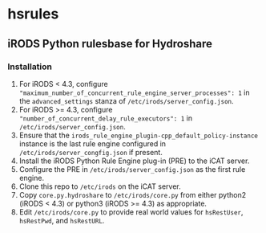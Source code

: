 # hsrules

## iRODS Python rulesbase for Hydroshare

### Installation

1. For iRODS < 4.3, configure `"maximum_number_of_concurrent_rule_engine_server_processes": 1` in the `advanced_settings` stanza of `/etc/irods/server_config.json`.
1. For iRODS >= 4.3, configure `"number_of_concurrent_delay_rule_executors": 1` in `/etc/irods/server_config.json`.
1. Ensure that the `irods_rule_engine_plugin-cpp_default_policy-instance` instance is the last rule engine configured in `/etc/irods/server_congfig.json` if present.
1. Install the iRODS Python Rule Engine plug-in (PRE) to the iCAT server.
1. Configure the PRE in `/etc/irods/server_config.json` as the first rule engine.
1. Clone this repo to `/etc/irods` on the iCAT server.
1. Copy `core.py.hydroshare` to `/etc/irods/core.py` from either python2 (iRODS < 4.3) or python3 (iRODS >= 4.3) as appropriate.
1. Edit `/etc/irods/core.py` to provide real world values for `hsRestUser`, `hsRestPwd`, and `hsRestURL`.
